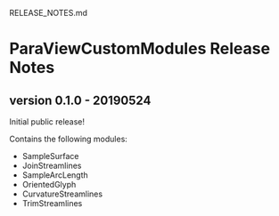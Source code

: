 RELEASE_NOTES.md

# ParaViewCustomModules Release Notes

## version 0.1.0 - 20190524

Initial public release!

Contains the following modules:

* SampleSurface
* JoinStreamlines
* SampleArcLength
* OrientedGlyph
* CurvatureStreamlines
* TrimStreamlines
